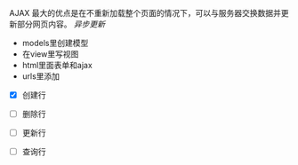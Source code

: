 AJAX 最大的优点是在不重新加载整个页面的情况下，可以与服务器交换数据并更新部分网页内容。
*异步更新*
- models里创建模型
- 在view里写视图
- html里面表单和ajax
- urls里添加
- [x] 创建行
- [ ] 删除行
- [ ] 更新行
- [ ] 查询行

